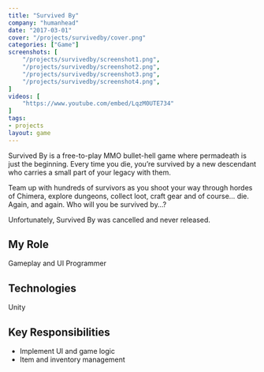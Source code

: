 ```yaml
---
title: "Survived By"
company: "humanhead"
date: "2017-03-01"
cover: "/projects/survivedby/cover.png"
categories: ["Game"]
screenshots: [
    "/projects/survivedby/screenshot1.png",
    "/projects/survivedby/screenshot2.png",
    "/projects/survivedby/screenshot3.png",
    "/projects/survivedby/screenshot4.png",
]
videos: [
    "https://www.youtube.com/embed/LqzM0UTE734"
]
tags:
- projects
layout: game
---
```


Survived By is a free-to-play MMO bullet-hell game where permadeath is just the beginning. Every time you die, you’re survived by a new descendant who carries a small part of your legacy with them.

Team up with hundreds of survivors as you shoot your way through hordes of Chimera, explore dungeons, collect loot, craft gear and of course… die. Again, and again. Who will you be survived by…?

Unfortunately, Survived By was cancelled and never released.

## My Role
Gameplay and UI Programmer

## Technologies
Unity

## Key Responsibilities
* Implement UI and game logic
* Item and inventory management
